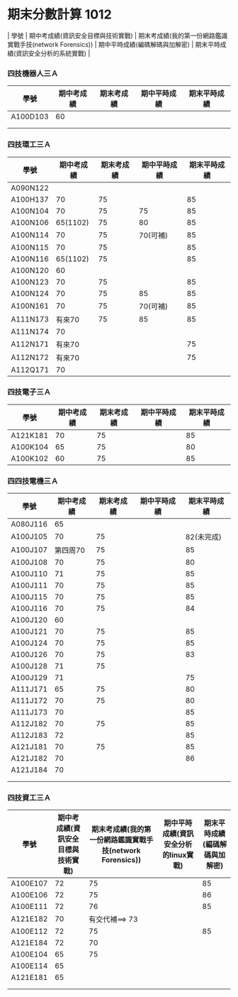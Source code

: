 # 期末分數計算 1012
| 學號 | 期中考成績(資訊安全目標與技術實戰) | 期末考成績(我的第一份網路鑑識實戰手技(network Forensics)) | 期中平時成績(編碼解碼與加解密) | 期末平時成績(資訊安全分析的系統實戰) |

### 四技機器人三Ａ

| 學號 | 期中考成績 | 期末考成績 | 期中平時成績 | 期末平時成績 |
| ---- |  ---- |  ---- |  ---- |  ---- |  
|A100D103 |60||||
| |||||
| |||||
### 四技環工三Ａ
| 學號 | 期中考成績 | 期末考成績 | 期中平時成績 | 期末平時成績 |
| ---- |  ---- |  ---- |  ---- |  ---- |  
|A090N122 |||||
|A100H137 | 70|75||85|
|A100N104 | 70|75|75|85|
|A100N106 |65(1102)|75|80|85|
|A100N114 |70|75|70(可補)|85|
|A100N115| 70|75||85|
|A100N116 |65(1102)|75||85|
|A100N120 |60||||
|A100N123 | 70|75||85|
|A100N124 |70|75|85|85|
|A100N161 |70|75|70(可補)|85|
|A111N173   |有來70|75|85|85|
|A111N174 |70||||
|A112N171 |有來70|||75|
|A112N172 |有來70|||75|
|A112Q171 |70||||


### 四技電子三Ａ
| 學號 | 期中考成績 | 期末考成績 | 期中平時成績 | 期末平時成績 |
| ---- |  ---- |  ---- |  ---- |  ---- |  
|A121K181|70|75||85|
|A100K104 |65|75||80|
|A100K102 |60|75||85|


### 四四技電機三Ａ
| 學號 | 期中考成績 | 期末考成績 | 期中平時成績 | 期末平時成績 |
| ---- |  ---- |  ---- |  ---- |  ---- |  
|A080J116|65||||
|A100J105|70|75||82(未完成)|
|A100J107 |第四周70|75||85|
|A100J108 |70|75||80|
|A100J110 | 71|75||85|
|A100J111 |70|75||85|
|A100J115 |70|75||85|
|A100J116|70|75||84|
|A100J120|60||||
|A100J121 |70|75||85|
|A100J124|70|75||85|
|A100J126 |70|75||83|
|A100J128|71|75|||
|A100J129|71|||75|
|A111J171|65|75||80|
|A111J172|70|75||80|
|A111J173 |70|||85|
|A112J182 |70|75||85|
|A112J183 |72|||85|
|A121J181  |70|75||85|
|A121J182|70|||86|
|A121J184 |70||||
| |||||
| |||||

### 四技資工三Ａ
| 學號 | 期中考成績(資訊安全目標與技術實戰) | 期末考成績(我的第一份網路鑑識實戰手技(network Forensics)) | 期中平時成績(資訊安全分析的linux實戰) | 期末平時成績(編碼解碼與加解密) |
| ---- |  ---- |  ---- |  ---- |  ---- |  
|A100E107|72|75||85|
|A100E106 |72|75||86|
|A100E111 |72|76||85|
|A121E182 |70|有交代補==> 73|||
|A100E112  |72|75||85|
|A121E184 |72|70|||
|A100E104 |65|75|||
|A100E114|65||||
|A121E181|65||||
| |||||
| |||||



